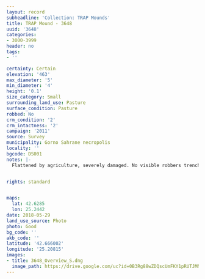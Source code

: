 ```yaml
---
layout: record
subheadline: 'Collection: TRAP Mounds'
title: TRAP Mound - 3648
uuid: '3648'
categories:
- 3000-3999
header: no
tags:
- ''

certainty: Certain
elevation: '463'
max_diameter: '5'
min_diameter: '4'
height: '0.1'
size_category: Small
surrounding_land_use: Pasture
surface_condition: Pasture
robbed: No
crm_condition: '2'
crm_intactness: '2'
campaign: '2011'
source: Survey
municipality: Gorno Sahrane necropolis
locality: ''
bgcode: DS001
notes: |-
  Flattened by agriculture, severely damaged. No visible robbers trenches.


rights: standard


maps:
  lat: 42.6285
  lon: 25.2442
date: 2018-05-29
land_use_source: Photo
photo: Good
bg_code: ''
akb_code: ''
latitude: '42.666002'
longitude: '25.20815'
images:
- title: 3648_Overview_S.dng
  image_path: https://drive.google.com/uc?id=0B3Rg88wZDQscUmFKY1pRUTJMNVE
---
```

